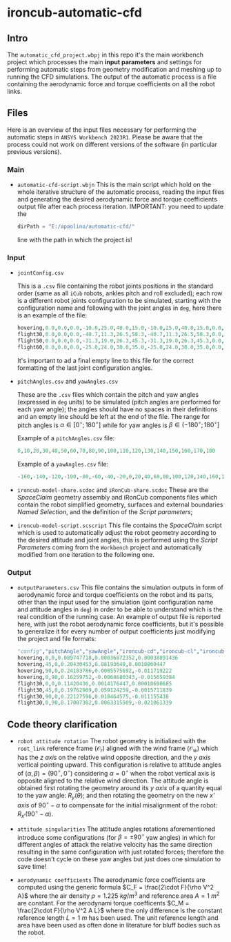 # ironcub-automatic-cfd

## Intro

The `automatic_cfd_project.wbpj` in this repo it's the main workbench project which processes the main **input parameters** and settings for performing automatic steps from geometry modification and meshing up to running the CFD simulations.
The output of the automatic process is a file containing the aerodynamic force and torque coefficients on all the robot links.

## Files

Here is an overview of the input files necessary for performing the automatic steps in `ANSYS Workbench 2023R1`. Please be aware that the process could not work on different versions of the software (in particular previous versions).


### Main

* `automatic-cfd-script.wbjn`
    This is the main script which hold on the whole iterative structure of the automatic process, reading the input files and generating the desired aerodynamic force and torque coefficients output file after each process iteration.
    IMPORTANT: you need to update the 
    ```py
    dirPath = "E:/apaolino/automatic-cfd/"
    ```
    line with the path in which the project is!


### Input

* `jointConfig.csv`

    This is a `.csv` file containing the robot joints positions in the standard order (same as all `iCub` robots, ankles pitch and roll excluded); each row is a different robot joints configuration to be simulated, starting with the configuration name and following with the joint angles in `deg`, here there is an example of the file:

    ```py
    hovering,0.0,0.0,0.0,-10.0,25.0,40.0,15.0,-10.0,25.0,40.0,15.0,0.0,10.0,7.0,0.0,0.0,10.0,7.0,0.0
    flight30,0.0,0.0,0.0,-40.7,11.3,26.5,58.3,-40.7,11.3,26.5,58.3,0.0,10.0,7.0,0.0,0.0,10.0,7.0,0.0
    flight50,0.0,0.0,0.0,-31.3,19.0,26.3,45.3,-31.3,19.0,26.3,45.3,0.0,10.0,7.0,0.0,0.0,10.0,7.0,0.0
    flight60,0.0,0.0,0.0,-25.0,24.0,30.0,35.0,-25.0,24.0,30.0,35.0,0.0,10.0,7.0,0.0,0.0,10.0,7.0,0.0

    ```

    It's important to ad a final empty line to this file for the correct formatting of the last joint configuration angles.



* `pitchAngles.csv` and `yawAngles.csv`

    These are the `.csv` files which contain the pitch and yaw angles (expressed in `deg` units) to be simulated (pitch angles are performed for each yaw angle); the angles should have no spaces in their definitions and an empty line should be left at the end of the file. The range for pitch angles is $\alpha \in [0^\circ;180^\circ]$ while for yaw angles is $\beta \in (-180^\circ;180^\circ]$

    Example of a `pitchAngles.csv` file:
    ```py
    0,10,20,30,40,50,60,70,80,90,100,110,120,130,140,150,160,170,180

    ```
    Example of a `yawAngles.csv` file:
    ```py
    -160,-140,-120,-100,-80,-60,-40,-20,0,20,40,60,80,100,120,140,160,180

    ```


* `ironcub-model-share.scdoc` and `iRonCub-share.scdoc`
    These are the _SpaceClaim_ geometry assembly and iRonCub components files which contain the robot simplified geometry, surfaces and external boundaries _Named Selection_, and the definition of the _Script parameters_;


* `ironcub-model-script.scscript`
    This file contains the _SpaceClaim_ script which is used to automatically adjust the robot geometry according to the desired attitude and joint angles, this is performed using the _Script Parameters_ coming from the `Workbench` project and automatically modified from one iteration to the following one.

### Output

* `outputParameters.csv`
    This file contains the simulation outputs in form of aerodynamic force and torque coefficients on the robot and its parts, other than the input used for the simulation (joint configuration name and attitude angles in `deg`) in order to be able to understand which is the real condition of the running case. An example of output file is reported here, with just the robot aerodynamic force coefficients, but it's possible to generalize it for every number of output coefficients just modifying the project and file formats:

    ```py
    "config","pitchAngle","yawAngle","ironcub-cd","ironcub-cl","ironcub-cs"
    hovering,0,0,0.089747718,0.00036872352,0.00038891436
    hovering,45,0,0.20430453,0.08193648,0.0010860447
    hovering,90,0,0.24183786,0.0085575692,-0.011719222
    hovering,0,90,0.16259752,-0.0064680343,-0.015659384
    flight30,0,0,0.11420436,0.0014176447,0.00018698685
    flight30,45,0,0.19762909,0.059124259,-0.0015711839
    flight30,90,0,0.22127596,0.018464575,-0.011155438
    flight30,0,90,0.17007302,0.0063315509,-0.021061339
    ```


## Code theory clarification

* `robot attitude rotation`
    The robot geometry is initialized with the `root_link` reference frame $(\mathcal{O}_{r})$ aligned with the wind frame $(\mathcal{O}_{w})$ which has the _z axis_ on the relative wind opposite direction, and the _y axis_ vertical pointing upward. This configuration is relative to attitude angles of $(\alpha,\beta)=(90^\circ,0^\circ)$ considering $\alpha=0^\circ$ when the robot vertical axis is opposite aligned to the relative wind direction. The attitude angle is obtained first rotating the geometry around its _y axis_ of a quantity equal to the yaw angle: $R_{y}(\theta);$ and then rotating the geometry on the new _x' axis_ of $90^\circ - \alpha$ to compensate for the initial misalignment of the robot: $R_{x'}(90^\circ - \alpha).$

* `attitude singularities`
    The attitude angles rotations aforementioned introduce some configurations (for $\beta=\pm 90^\circ$ yaw angles) in which for different angles of attack the relative velocity has the same direction resulting in the same configuration with just rotated forces; therefore the code doesn't cycle on these yaw angles but just does one simulation to save time!


* `aerodynamic coefficients`
    The aerodynamic force coefficients are computed using the generic formula $C_F = \frac{2\cdot F}{\rho V^2 A}$ where the air density $\rho=1.225\ kg/m^3$ and reference area $A=1\ m^2$ are constant. For the aerodynami torque coefficents $C_M = \frac{2\cdot F}{\rho V^2 A L}$ where the only difference is the constant reference length $L=1\ m$ has been used. The unit reference length and area have been used as often done in literature for bluff bodies such as the robot.